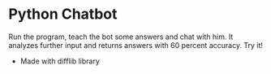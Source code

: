 # Python Chatbot
Run the program, teach the bot some answers and chat with him. It analyzes further input and returns answers with 60 percent accuracy. Try it!

- Made with difflib library
